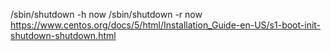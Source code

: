 

/sbin/shutdown -h now
/sbin/shutdown -r now
https://www.centos.org/docs/5/html/Installation_Guide-en-US/s1-boot-init-shutdown-shutdown.html
